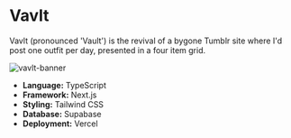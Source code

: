 # Vavlt

Vavlt (pronounced 'Vault') is the revival of a bygone Tumblr site where I'd post one outfit per day, presented in a four item grid.

![vavlt-banner](https://user-images.githubusercontent.com/63880429/164073532-53589086-59b1-4e33-89ec-bdc5a382e572.png)

- **Language:** TypeScript
- **Framework:** Next.js
- **Styling:** Tailwind CSS
- **Database:** Supabase
- **Deployment:** Vercel
